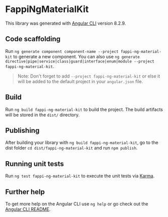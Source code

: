 # FappiNgMaterialKit

This library was generated with [Angular CLI](https://github.com/angular/angular-cli) version 8.2.9.

## Code scaffolding

Run `ng generate component component-name --project fappi-ng-material-kit` to generate a new component. You can also use `ng generate directive|pipe|service|class|guard|interface|enum|module --project fappi-ng-material-kit`.
> Note: Don't forget to add `--project fappi-ng-material-kit` or else it will be added to the default project in your `angular.json` file. 

## Build

Run `ng build fappi-ng-material-kit` to build the project. The build artifacts will be stored in the `dist/` directory.

## Publishing

After building your library with `ng build fappi-ng-material-kit`, go to the dist folder `cd dist/fappi-ng-material-kit` and run `npm publish`.

## Running unit tests

Run `ng test fappi-ng-material-kit` to execute the unit tests via [Karma](https://karma-runner.github.io).

## Further help

To get more help on the Angular CLI use `ng help` or go check out the [Angular CLI README](https://github.com/angular/angular-cli/blob/master/README.md).
